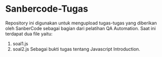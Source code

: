 # Sanbercode-Tugas

Repository ini digunakan untuk mengupload tugas-tugas yang diberikan oleh SanberCode sebagai bagian dari pelatihan QA Automation.
Saat ini terdapat dua file yaitu:
1. soal1.js
2. soal2.js
Sebagai bukti tugas tentang Javascript Introduction.
